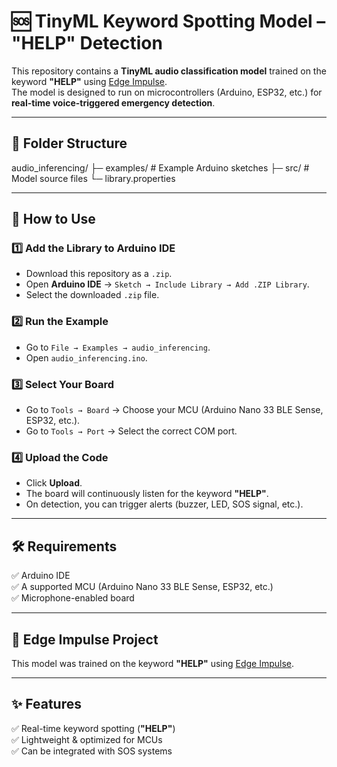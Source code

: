 # 🆘 TinyML Keyword Spotting Model – "HELP" Detection  

This repository contains a **TinyML audio classification model** trained on the keyword **"HELP"** using [Edge Impulse](https://edgeimpulse.com/).  
The model is designed to run on microcontrollers (Arduino, ESP32, etc.) for **real-time voice-triggered emergency detection**.  

---

## 📂 Folder Structure  
audio_inferencing/
 ├─ examples/         # Example Arduino sketches
 ├─ src/              # Model source files
 └─ library.properties


---

## 🚀 How to Use  

### 1️⃣ Add the Library to Arduino IDE  
- Download this repository as a `.zip`.  
- Open **Arduino IDE** → `Sketch → Include Library → Add .ZIP Library`.  
- Select the downloaded `.zip` file.  

### 2️⃣ Run the Example  
- Go to `File → Examples → audio_inferencing`.  
- Open `audio_inferencing.ino`.  

### 3️⃣ Select Your Board  
- Go to `Tools → Board` → Choose your MCU (Arduino Nano 33 BLE Sense, ESP32, etc.).  
- Go to `Tools → Port` → Select the correct COM port.  

### 4️⃣ Upload the Code  
- Click **Upload**.  
- The board will continuously listen for the keyword **"HELP"**.  
- On detection, you can trigger alerts (buzzer, LED, SOS signal, etc.).  

---

## 🛠 Requirements  
✅ Arduino IDE  
✅ A supported MCU (Arduino Nano 33 BLE Sense, ESP32, etc.)  
✅ Microphone-enabled board  

---

## 🔗 Edge Impulse Project  
This model was trained on the keyword **"HELP"** using [Edge Impulse](https://edgeimpulse.com/).  

---

## ✨ Features  
✅ Real-time keyword spotting (**"HELP"**)  
✅ Lightweight & optimized for MCUs  
✅ Can be integrated with SOS systems  

